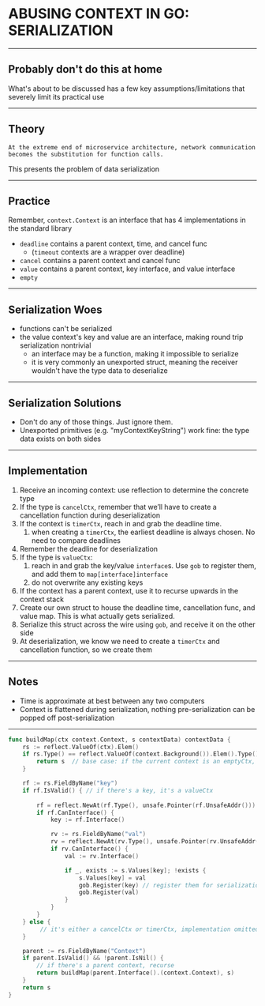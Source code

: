 # ABUSING CONTEXT IN GO: SERIALIZATION

---
<!-- fg=black bg=red -->
## Probably don't do this at home
What's about to be discussed has a few key assumptions/limitations that severely limit its practical use

---

## Theory

```
At the extreme end of microservice architecture, network communication becomes the substitution for function calls.
```
This presents the problem of data serialization
<!-- 
This change forces many compromises in Go, 
mostly because everything sent across the network must be able to be serialized and deserialized. 
Luckily, the Go standard library includes an encoding package, which handles most serialization use cases.
 -->

---
## Practice
Remember, `context.Context` is an interface that has 4 implementations in the standard library
- `deadline` contains a parent context, time, and cancel func
	- (`timeout` contexts are a wrapper over deadline)
- `cancel` contains a parent context and cancel func
- `value` contains a parent context, key interface, and value interface
- `empty`

---
## Serialization Woes

- functions can't be serialized
- the value context's key and value are an interface, making round trip serialization nontrivial
	- an interface may be a function, making it impossible to serialize
	- it is very commonly an unexported struct, meaning the receiver wouldn't have the type data to deserialize

---
## Serialization Solutions

- Don't do any of those things. Just ignore them.
- Unexported primitives (e.g. "myContextKeyString") work fine: the type data exists on both sides

---
## Implementation
 1. Receive an incoming context: use reflection to determine the concrete type
 1. If the type is `cancelCtx`, remember that we’ll have to create a cancellation function during deserialization
 1. If the context is `timerCtx`, reach in and grab the deadline time.
 	1. when creating a `timerCtx`, the earliest deadline is always chosen. No need to compare deadlines
 1. Remember the deadline for deserialization
 1. If the type is `valueCtx`:
 	1. reach in and grab the key/value `interface`s. Use `gob` to register them, and add them to `map[interface]interface`
 	1. do not overwrite any existing keys
 1. If the context has a parent context, use it to recurse upwards in the context stack
 1. Create our own struct to house the deadline time, cancellation func, and value map. This is what actually gets serialized.
 1. Serialize this struct across the wire using `gob`, and receive it on the other side
 1. At deserialization, we know we need to create a `timerCtx` and cancellation function, so we create them

<!-- 
 - gob can serialize things it has the concrete implementations for (e.g. unexported keys with a primitive type)
  -->

---
## Notes

 - Time is approximate at best between any two computers
 - Context is flattened during serialization, nothing pre-serialization can be popped off post-serialization

---
```go
func buildMap(ctx context.Context, s contextData) contextData {
    rs := reflect.ValueOf(ctx).Elem()
    if rs.Type() == reflect.ValueOf(context.Background()).Elem().Type() {
        return s  // base case: if the current context is an emptyCtx, we're done.
    }

    rf := rs.FieldByName("key")
    if rf.IsValid() { // if there's a key, it's a valueCtx
        
        rf = reflect.NewAt(rf.Type(), unsafe.Pointer(rf.UnsafeAddr())).Elem()
        if rf.CanInterface() {
            key := rf.Interface()

            rv := rs.FieldByName("val")
            rv = reflect.NewAt(rv.Type(), unsafe.Pointer(rv.UnsafeAddr())).Elem()
            if rv.CanInterface() {
                val := rv.Interface()

                if _, exists := s.Values[key]; !exists {
                    s.Values[key] = val
                    gob.Register(key) // register them for serialization
                    gob.Register(val)
                }
            }
        }
    } else {
         // it's either a cancelCtx or timerCtx, implementation omitted for
    }

    parent := rs.FieldByName("Context")
    if parent.IsValid() && !parent.IsNil() {
        // if there's a parent context, recurse
        return buildMap(parent.Interface().(context.Context), s)
    }
    return s
}
```
<!-- 
 - lots of reflection and unsafe boilerplate
 - the gist is to reach in, grab the key/val, ensure we're not shadowing something, and register/save them
 - recurse upwards -->